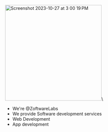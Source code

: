 <img width="311" alt="Screenshot 2023-10-27 at 3 00 19 PM" src="https://github.com/ZoftwareLabs/ZoftwareLabs/assets/149157501/6f6e35bc-a840-4975-8265-07c36d4439c5">\

+ We're @ZoftwareLabs
+ We provide Software development services
+ Web Development 
+ App development
<!---
ZoftwareLabs/ZoftwareLabs is a ✨ special ✨ repository because its `README.md` (this file) appears on your GitHub profile.
You can click the Preview link to take a look at your changes.
--->
